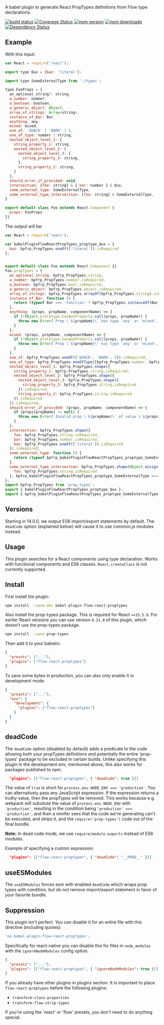 A babel plugin to generate React PropTypes definitions from Flow type declarations.

[![build status](https://img.shields.io/travis/brigand/babel-plugin-flow-react-proptypes/master.svg?style=flat-square)](https://travis-ci.org/brigand/babel-plugin-flow-react-proptypes)
[![Coverage Status](https://coveralls.io/repos/github/brigand/babel-plugin-flow-react-proptypes/badge.svg?branch=master)](https://coveralls.io/github/brigand/babel-plugin-flow-react-proptypes?branch=master)
[![npm version](https://img.shields.io/npm/v/babel-plugin-flow-react-proptypes.svg?style=flat-square)](https://www.npmjs.com/package/babel-plugin-flow-react-proptypes)
[![npm downloads](https://img.shields.io/npm/dm/babel-plugin-flow-react-proptypes.svg?style=flat-square)](https://www.npmjs.com/package/babel-plugin-flow-react-proptypes)
[![Dependency Status](https://img.shields.io/david/brigand/babel-plugin-flow-react-proptypes.svg?style=flat-square)](https://david-dm.org/brigand/babel-plugin-flow-react-proptypes)

## Example

With this input:

```js
var React = require('react');

export type Qux = {baz: 'literal'};

import type SomeExternalType from './types';

type FooProps = {
  an_optional_string?: string,
  a_number: number,
  a_boolean: boolean,
  a_generic_object: Object,
  array_of_strings: Array<string>,
  instance_of_Bar: Bar,
  anything: any,
  mixed: mixed,
  one_of: 'QUACK' | 'BARK' | 5,
  one_of_type: number | string,
  nested_object_level_1: {
    string_property_1: string,
    nested_object_level_2: {
      nested_object_level_3: {
        string_property_3: string,
      },
      string_property_2: string,
    }
  },
  should_error_if_provided: void,
  intersection: {foo: string} & { bar: number } & Qux,
  some_external_type: SomeExternalType,
  some_external_type_intersection: {foo: string} & SomeExternalType,
}

export default class Foo extends React.Component {
  props: FooProps
}}
```

The output will be:

```js
var React = require('react');

var babelPluginFlowReactPropTypes_proptype_Qux = {
  baz: bpfrp_PropTypes.oneOf(['literal']).isRequired
};


export default class Foo extends React.Component {}
Foo.propTypes = {
  an_optional_string: bpfrp_PropTypes.string,
  a_number: bpfrp_PropTypes.number.isRequired,
  a_boolean: bpfrp_PropTypes.bool.isRequired,
  a_generic_object: bpfrp_PropTypes.object.isRequired,
  array_of_strings: bpfrp_PropTypes.arrayOf(bpfrp_PropTypes.string).isRequired,
  instance_of_Bar: function () {
    return (typeof Bar === 'function' ? bpfrp_PropTypes.instanceOf(Bar).isRequired : bpfrp_PropTypes.any.isRequired).apply(this, arguments);
  },
  anything: (props, propName, componentName) => {
    if (!Object.prototype.hasOwnProperty.call(props, propName)) {
      throw new Error(`Prop \`${propName}\` has type 'any' or 'mixed', but was not provided to \`${componentName}\`. Pass undefined or any other value.`);
    }
  },
  mixed: (props, propName, componentName) => {
    if (!Object.prototype.hasOwnProperty.call(props, propName)) {
      throw new Error(`Prop \`${propName}\` has type 'any' or 'mixed', but was not provided to \`${componentName}\`. Pass undefined or any other value.`);
    }
  },
  one_of: bpfrp_PropTypes.oneOf(['QUACK', 'BARK', 5]).isRequired,
  one_of_type: bpfrp_PropTypes.oneOfType([bpfrp_PropTypes.number, bpfrp_PropTypes.string]).isRequired,
  nested_object_level_1: bpfrp_PropTypes.shape({
    string_property_1: bpfrp_PropTypes.string.isRequired,
    nested_object_level_2: bpfrp_PropTypes.shape({
      nested_object_level_3: bpfrp_PropTypes.shape({
        string_property_3: bpfrp_PropTypes.string.isRequired
      }).isRequired,
      string_property_2: bpfrp_PropTypes.string.isRequired
    }).isRequired
  }).isRequired,
  should_error_if_provided: (props, propName, componentName) => {
    if (props[propName] != null) {
      throw new Error(`Invalid prop \`${propName}\` of value \`${props[propName]}\` passed to \`${componentName}\`. Expected undefined or null.`);
    }
  },
  intersection: bpfrp_PropTypes.shape({
    foo: bpfrp_PropTypes.string.isRequired,
    bar: bpfrp_PropTypes.number.isRequired,
    baz: bpfrp_PropTypes.oneOf(['literal']).isRequired
  }).isRequired,
  some_external_type: function () {
    return (typeof bpfrp_babelPluginFlowReactPropTypes_proptype_SomeExternalType === 'function' ? bpfrp_babelPluginFlowReactPropTypes_proptype_SomeExternalType.isRequired ? bpfrp_babelPluginFlowReactPropTypes_proptype_SomeExternalType.isRequired : bpfrp_babelPluginFlowReactPropTypes_proptype_SomeExternalType : bpfrp_PropTypes.shape(bpfrp_babelPluginFlowReactPropTypes_proptype_SomeExternalType).isRequired).apply(this, arguments);
  },
  some_external_type_intersection: bpfrp_PropTypes.shape(Object.assign({}, {
    foo: bpfrp_PropTypes.string.isRequired
  }, bpfrp_babelPluginFlowReactPropTypes_proptype_SomeExternalType === bpfrp_PropTypes.any ? {} : bpfrp_babelPluginFlowReactPropTypes_proptype_SomeExternalType)).isRequired
};
import bpfrp_PropTypes from 'prop-types';
export { babelPluginFlowReactPropTypes_proptype_Qux };
import { bpfrp_babelPluginFlowReactPropTypes_proptype_SomeExternalType } from './types';
```

## Versions

Starting in 14.0.0, we output ES6 import/export statements by default. The `deadCode` option (explained below) will cause it to use common.js modules instead.

## Usage

This plugin searches for a React components using type declaration. Works with functional components and ES6 classes. `React.createClass` is not currently supported.

## Install

First install the plugin:

```sh
npm install --save-dev babel-plugin-flow-react-proptypes
```

Also install the prop-types package. This is required for React `>=15.5.0`. For earlier React versions
you can use version `0.21.0` of this plugin, which doesn't use the prop-types package.

```sh
npm install --save prop-types
```

Then add it to your babelrc:

```json
{
  "presets": ["..."],
  "plugins": ["flow-react-proptypes"]
}
```

To save some bytes in production, you can also only enable it in development mode.

```json
{
  "presets": ["..."],
  "env": {
    "development": {
      "plugins": ["flow-react-proptypes"]
    }
  }
}
```

## deadCode

The `deadCode` option (disabled by default) adds a predicate to the code allowing both your propTypes definitions and potentially the
entire 'prop-types' package to be excluded in certain builds. Unlike specifying this plugin in the development env, mentioned above,
this also works for packages published to npm.

```json
  "plugins": [["flow-react-proptypes", { "deadCode": true }]]
```

The value of `true` is short for `process.env.NODE_ENV === 'production'`. You can alternatively pass any JavaScript expression. If the expression
returns a truthy value, then the propTypes will be removed. This works because e.g. webpack will subsitute the value of `process.env.NODE_ENV` with `'production'`, resulting in the condition being `'production' === 'production'`, and then a minifer sees that the code we're generating can't be executed, and strips it, and the `require('prop-types')` code out of the final bundle.

**Note:** In dead code mode, we use `require/module.exports` instead of ES6 modules.

Example of specifying a custom expression:

```json
  "plugins": [["flow-react-proptypes", { "deadCode": "__PROD__" }]]
```

## useESModules

The `useESModules` forces esm with enabled `deadCode` which wraps prop types with condition, but do not remove import/export statement in favor of your favorite bundle.

## Suppression
This plugin isn't perfect. You can disable it for an entire file with this directive (including quotes):

```js
'no babel-plugin-flow-react-proptypes';
```

Specifically for react-native you can disable this for files in `node_modules` with the `ignoreNodeModules` config option.

```json
{
  "presets": ["..."],
  "plugins": [["flow-react-proptypes", { "ignoreNodeModules": true }]]
}
```

If you already have other plugins in plugins section. It is important to place
`flow-react-proptypes` before the following plugins:

- `transform-class-properties`
- `transform-flow-strip-types`

If you're using the 'react' or 'flow' presets, you don't need to do anything special.

